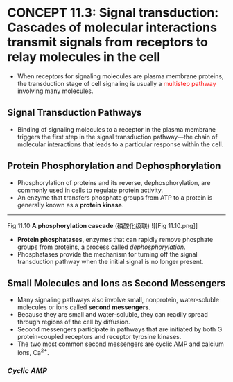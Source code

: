 # CONCEPT 11.3: Signal transduction: Cascades of molecular interactions transmit signals from receptors to relay molecules in the cell

- When receptors for signaling molecules are plasma membrane proteins, the transduction stage of cell signaling is usually a <font color = 'red'>multistep pathway </font>involving many molecules.
## Signal Transduction Pathways

- Binding of signaling molecules to a receptor in the plasma membrane triggers the first step in the signal transduction pathway—the chain of molecular interactions that leads to a particular response within the cell.

## Protein Phosphorylation and Dephosphorylation

- Phosphorylation of proteins and its reverse, dephosphorylation, are commonly used in cells to regulate protein activity. 
- An enzyme that transfers phosphate groups from ATP to a protein is generally known as a **protein kinase**.

--------------------------------------------------------------------
Fig 11.10 **A phosphorylation cascade** (磷酸化级联)
![[Fig 11.10.png]]

- **Protein phosphatases**, enzymes that can rapidly remove phosphate groups from proteins, a process called *dephosphorylation*.
- Phosphatases provide the mechanism for turning off the signal transduction pathway when the initial signal is no longer present.

## Small Molecules and Ions as Second Messengers

- Many signaling pathways also involve small, nonprotein, water-soluble molecules or ions called **second messengers**.
- Because they are small and water-soluble, they can readily spread through regions of the cell by diffusion.
- Second messengers participate in pathways that are initiated by both G protein-coupled receptors and receptor tyrosine kinases.
- The two most common second messengers are cyclic AMP and calcium ions, $\text{Ca}^{2+}$.

### *Cyclic AMP*


